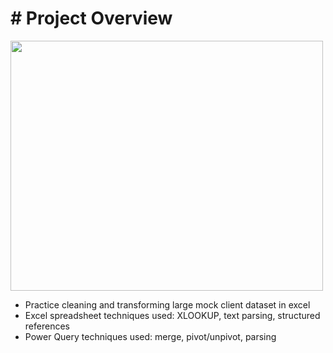 # # Project Overview 
<img src="https://github.com/KarlNagy/cleaning/static/output.png?raw=true" width="500" height="400" />

* Practice cleaning and transforming large mock client dataset in excel
* Excel spreadsheet techniques used: XLOOKUP, text parsing, structured references
* Power Query techniques used: merge, pivot/unpivot, parsing